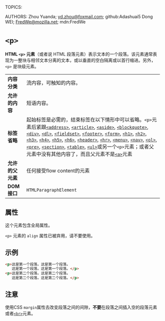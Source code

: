 TOPICS: <p>
AUTHORS: Zhou Yuanda; yd.zhou@foxmail.com; github:Adashuai5
         Dong WEI; FredWe@mozilla.net; mdn:FredWe

# `<p>`

**HTML `<p>` 元素**（或者说 HTML 段落元素）表示文本的一个段落。该元素通常表现为一整块与相邻文本分离的文本，或以垂直的空白隔离或以首行缩进。另外，`<p>` 是块级元素。

|  |  |
| :-- | :-- |
| **内容分类** | 流内容，可触知的内容。 |
| **允许的内容** | 短语内容。 |
| **标签省略** | 起始标签是必需的，结束标签在以下情形中可以省略。`<p>`元素后紧跟[`<address>`](/zh-hans/webfrontend/<address>), [`<article>`](/zh-hans/webfrontend/<article>), [`<aside>`](/zh-hans/webfrontend/<aside>), [`<blockquote>`](/zh-hans/webfrontend/<blockquote>), [`<div>`](/zh-hans/webfrontend/<div>), [`<dl>`](/zh-hans/webfrontend/<dl>), [`<fieldset>`](/zh-hans/webfrontend/<fieldset>), [`<footer>`](/zh-hans/webfrontend/<footer>), [`<form>`](/zh-hans/webfrontend/<form>), [`<h1>`](/zh-hans/webfrontend/<h1>), [`<h2>`](/zh-hans/webfrontend/<h2>), [`<h3>`](/zh-hans/webfrontend/<h3>), [`<h4>`](/zh-hans/webfrontend/<h4>), [`<h5>`](/zh-hans/webfrontend/<h5>), [`<h6>`](/zh-hans/webfrontend/<h6>), [`<header>`](/zh-hans/webfrontend/<header>), [`<hr>`](/zh-hans/webfrontend/<hr>), [`<menu>`](/zh-hans/webfrontend/<menu>), [`<nav>`](/zh-hans/webfrontend/<nav>), [`<ol>`](/zh-hans/webfrontend/<ol>), [`<pre>`](/zh-hans/webfrontend/<pre>), [`<section>`](/zh-hans/webfrontend/<section>), [`<table>`](/zh-hans/webfrontend/<table>), [`<ul>`](/zh-hans/webfrontend/<ul>)或另一个`<p>`元素；或者父元素中没有其他内容了，而且父元素不是[`<a>`](/zh-hans/webfrontend/<a>)元素 |
| **允许的父元素** | 任何接受flow content的元素 |
| **DOM接口** | `HTMLParagraphElement` |

## 属性

这个元素包含全局属性。

`<p>` 元素的 `align` 属性已被弃用，请不要使用。

## 示例

```html
<p>这是第一个段落。这是第一个段落。
   这是第一个段落。这是第一个段落。</p>
<p>这是第二个段落。这是第二个段落。
   这是第二个段落。这是第二个段落。</p>
```

## 注意

使用CSS `margin`属性去改变段落之间的间隙，**不要**在段落之间插入空的段落元素或者[`<br>`](/zh-hans/webfrontend/<br>)元素。
